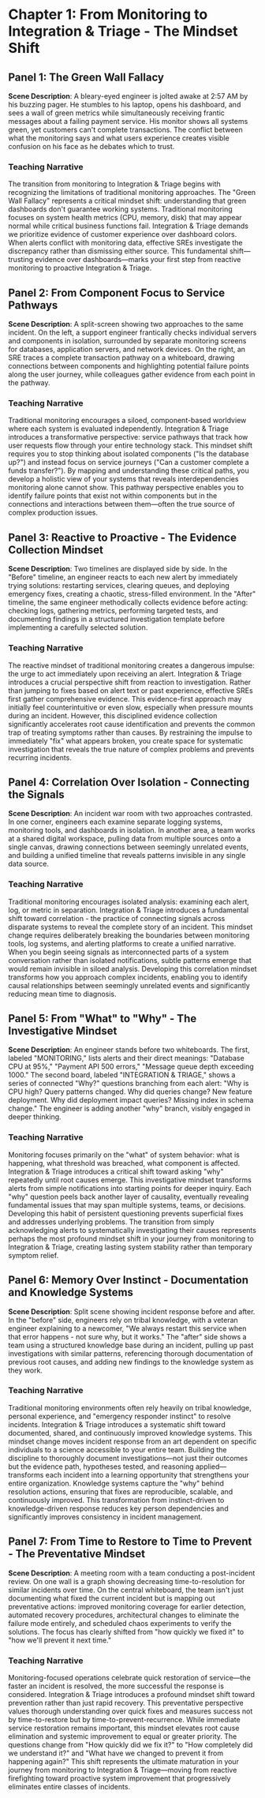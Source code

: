 # Chapter 1: From Monitoring to Integration & Triage - The Mindset Shift

## Panel 1: The Green Wall Fallacy
**Scene Description**: A bleary-eyed engineer  is jolted awake at 2:57 AM by his buzzing pager. He stumbles to his laptop, opens his dashboard, and sees a wall of green metrics while simultaneously receiving frantic messages about a failing payment service. His monitor shows all systems green, yet customers can't complete transactions. The conflict between what the monitoring says and what users experience creates visible confusion on his face as he debates which to trust.

### Teaching Narrative
The transition from monitoring to Integration & Triage begins with recognizing the limitations of traditional monitoring approaches. The "Green Wall Fallacy" represents a critical mindset shift: understanding that green dashboards don't guarantee working systems. Traditional monitoring focuses on system health metrics (CPU, memory, disk) that may appear normal while critical business functions fail. Integration & Triage demands we prioritize evidence of customer experience over dashboard colors. When alerts conflict with monitoring data, effective SREs investigate the discrepancy rather than dismissing either source. This fundamental shift—trusting evidence over dashboards—marks your first step from reactive monitoring to proactive Integration & Triage.

## Panel 2: From Component Focus to Service Pathways
**Scene Description**: A split-screen showing two approaches to the same incident. On the left, a support engineer frantically checks individual servers and components in isolation, surrounded by separate monitoring screens for databases, application servers, and network devices. On the right, an SRE traces a complete transaction pathway on a whiteboard, drawing connections between components and highlighting potential failure points along the user journey, while colleagues gather evidence from each point in the pathway.

### Teaching Narrative
Traditional monitoring encourages a siloed, component-based worldview where each system is evaluated independently. Integration & Triage introduces a transformative perspective: service pathways that track how user requests flow through your entire technology stack. This mindset shift requires you to stop thinking about isolated components ("Is the database up?") and instead focus on service journeys ("Can a customer complete a funds transfer?"). By mapping and understanding these critical paths, you develop a holistic view of your systems that reveals interdependencies monitoring alone cannot show. This pathway perspective enables you to identify failure points that exist not within components but in the connections and interactions between them—often the true source of complex production issues.

## Panel 3: Reactive to Proactive - The Evidence Collection Mindset
**Scene Description**: Two timelines are displayed side by side. In the "Before" timeline, an engineer reacts to each new alert by immediately trying solutions: restarting services, clearing queues, and deploying emergency fixes, creating a chaotic, stress-filled environment. In the "After" timeline, the same engineer methodically collects evidence before acting: checking logs, gathering metrics, performing targeted tests, and documenting findings in a structured investigation template before implementing a carefully selected solution.

### Teaching Narrative
The reactive mindset of traditional monitoring creates a dangerous impulse: the urge to act immediately upon receiving an alert. Integration & Triage introduces a crucial perspective shift from reaction to investigation. Rather than jumping to fixes based on alert text or past experience, effective SREs first gather comprehensive evidence. This evidence-first approach may initially feel counterintuitive or even slow, especially when pressure mounts during an incident. However, this disciplined evidence collection significantly accelerates root cause identification and prevents the common trap of treating symptoms rather than causes. By restraining the impulse to immediately "fix" what appears broken, you create space for systematic investigation that reveals the true nature of complex problems and prevents recurring incidents.

## Panel 4: Correlation Over Isolation - Connecting the Signals
**Scene Description**: An incident war room with two approaches contrasted. In one corner, engineers each examine separate logging systems, monitoring tools, and dashboards in isolation. In another area, a team works at a shared digital workspace, pulling data from multiple sources onto a single canvas, drawing connections between seemingly unrelated events, and building a unified timeline that reveals patterns invisible in any single data source.

### Teaching Narrative
Traditional monitoring encourages isolated analysis: examining each alert, log, or metric in separation. Integration & Triage introduces a fundamental shift toward correlation - the practice of connecting signals across disparate systems to reveal the complete story of an incident. This mindset change requires deliberately breaking the boundaries between monitoring tools, log systems, and alerting platforms to create a unified narrative. When you begin seeing signals as interconnected parts of a system conversation rather than isolated notifications, subtle patterns emerge that would remain invisible in siloed analysis. Developing this correlation mindset transforms how you approach complex incidents, enabling you to identify causal relationships between seemingly unrelated events and significantly reducing mean time to diagnosis.

## Panel 5: From "What" to "Why" - The Investigative Mindset
**Scene Description**: An engineer stands before two whiteboards. The first, labeled "MONITORING," lists alerts and their direct meanings: "Database CPU at 95%," "Payment API 500 errors," "Message queue depth exceeding 1000." The second board, labeled "INTEGRATION & TRIAGE," shows a series of connected "Why?" questions branching from each alert: "Why is CPU high? Query patterns changed. Why did queries change? New feature deployment. Why did deployment impact queries? Missing index in schema change." The engineer is adding another "why" branch, visibly engaged in deeper thinking.

### Teaching Narrative
Monitoring focuses primarily on the "what" of system behavior: what is happening, what threshold was breached, what component is affected. Integration & Triage introduces a critical shift toward asking "why" repeatedly until root causes emerge. This investigative mindset transforms alerts from simple notifications into starting points for deeper inquiry. Each "why" question peels back another layer of causality, eventually revealing fundamental issues that may span multiple systems, teams, or decisions. Developing this habit of persistent questioning prevents superficial fixes and addresses underlying problems. The transition from simply acknowledging alerts to systematically investigating their causes represents perhaps the most profound mindset shift in your journey from monitoring to Integration & Triage, creating lasting system stability rather than temporary symptom relief.

## Panel 6: Memory Over Instinct - Documentation and Knowledge Systems
**Scene Description**: Split scene showing incident response before and after. In the "before" side, engineers rely on tribal knowledge, with a veteran engineer explaining to a newcomer, "We always restart this service when that error happens - not sure why, but it works." The "after" side shows a team using a structured knowledge base during an incident, pulling up past investigations with similar patterns, referencing thorough documentation of previous root causes, and adding new findings to the knowledge system as they work.

### Teaching Narrative
Traditional monitoring environments often rely heavily on tribal knowledge, personal experience, and "emergency responder instinct" to resolve incidents. Integration & Triage introduces a systematic shift toward documented, shared, and continuously improved knowledge systems. This mindset change moves incident response from an art dependent on specific individuals to a science accessible to your entire team. Building the discipline to thoroughly document investigations—not just their outcomes but the evidence path, hypotheses tested, and reasoning applied—transforms each incident into a learning opportunity that strengthens your entire organization. Knowledge systems capture the "why" behind resolution actions, ensuring that fixes are reproducible, scalable, and continuously improved. This transformation from instinct-driven to knowledge-driven response reduces key person dependencies and significantly improves consistency in incident management.

## Panel 7: From Time to Restore to Time to Prevent - The Preventative Mindset
**Scene Description**: A meeting room with a team conducting a post-incident review. On one wall is a graph showing decreasing time-to-resolution for similar incidents over time. On the central whiteboard, the team isn't just documenting what fixed the current incident but is mapping out preventative actions: improved monitoring coverage for earlier detection, automated recovery procedures, architectural changes to eliminate the failure mode entirely, and scheduled chaos experiments to verify the solutions. The focus has clearly shifted from "how quickly we fixed it" to "how we'll prevent it next time."

### Teaching Narrative
Monitoring-focused operations celebrate quick restoration of service—the faster an incident is resolved, the more successful the response is considered. Integration & Triage introduces a profound mindset shift toward prevention rather than just rapid recovery. This preventative perspective values thorough understanding over quick fixes and measures success not by time-to-restore but by time-to-prevent-recurrence. While immediate service restoration remains important, this mindset elevates root cause elimination and systemic improvement to equal or greater priority. The questions change from "How quickly did we fix it?" to "How completely did we understand it?" and "What have we changed to prevent it from happening again?" This shift represents the ultimate maturation in your journey from monitoring to Integration & Triage—moving from reactive firefighting toward proactive system improvement that progressively eliminates entire classes of incidents.
